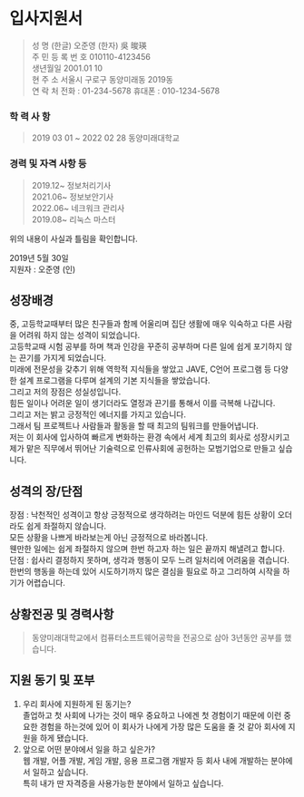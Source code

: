 # 입사지원서
> 성 명 (한글) 오준영 (한자) 吳 晙瑛   
> 주 민 등 록 번 호 010110-4123456   
> 생년월일 2001.01 10  
> 현 주 소 서울시 구로구 동양미래동 2019동   
> 연 락 처 전화 : 01-234-5678 휴대폰 : 010-1234-5678   

### 학 력 사 항 
> 2019 03 01 ~ 2022 02 28 동양미래대학교 

### 경력 및 자격 사항 등
> 2019.12~ 정보처리기사   
> 2021.06~ 정보보안기사   
> 2022.06~ 네크워크 관리사   
> 2019.08~ 리눅스 마스터  
  
위의 내용이 사실과 틀림을 확인합니다.  

2019년 5월 30일  
지원자 : 오준영 (인)  


## 성장배경 
중, 고등학교때부터 많은 친구들과 함께 어울리며 집단 생활에 매우 익숙하고 다른 사람을 어려워 하지 않는 성격이 되었습니다.   
고등학교때 시험 공부를 하며 책과 인강을 꾸준히 공부하며 다른 일에 쉽게 포기하지 않는 끈기를 가지게 되었습니다.   
미래에 전문성을 갖추기 위해 역학적 지식들을 쌓았고 JAVE, C언어 프로그램 등 다양한 설계 프로그램을 다루며 설계의 기본 지식들을 쌓았습니다.   
그리고 저의 장점은 성실성입니다.   
힘든 일이나 어려운 일이 생기더라도 열정과 끈기를 통해서 이를 극복해 나갑니다.   
그리고 저는 밝고 긍정적인 에너지를 가지고 있습니다.   
그래서 팀 프로젝트나 사람들과 활동을 할 때 최고의 팀워크를 만들어냅니다.   
저는 이 회사에 입사하여 빠르게 변화하는 환경 속에서 세계 최고의 회사로 성장시키고 제가 맡은 직무에서 뛰어난 기술력으로 인류사회에 공헌하는 모범기업으로 만들고 싶습니다.   

## 성격의 장/단점 
장점 : 낙천적인 성격이고 항상 긍정적으로 생각하려는 마인드 덕분에 힘든 상황이 오더라도 쉽게 좌절하지 않습니다.   
모든 상황을 나쁘게 바라보는게 아닌 긍정적으로 바라봅니다.   
웬만한 일에는 쉽게 좌절하지 않으며 한번 하고자 하는 일은 끝까지 해낼려고 합니다.  
단점 : 쉽사리 결정하지 못하며, 생각과 행동이 모두 느려 일처리에 어려움을 겪습니다.   
한번의 행동을 하는데 있어 시도하기까지 많은 결심을 필요로 하고 그리하여 시작을 하기가 어렵습니다.  

## 상황전공 및 경력사항   
>동양미래대학교에서 컴퓨터소프트웨어공학을 전공으로 삼아 3년동안 공부를 했습니다.  

## 지원 동기 및 포부  
1. 우리 회사에 지원하게 된 동기는?   
졸업하고 첫 사회에 나가는 것이 매우 중요하고 나에겐 첫 경험이기 때문에 이런 중요한 경험을 하는것에 있어 이 회사가 나에게 가장 많은 도움을 줄 것 같아 회사에 지원을 하게 됐습니다.  
2. 앞으로 어떤 분야에서 일을 하고 싶은가?   
웹 개발, 어플 개발, 게임 개발, 응용 프로그램 개발자 등 회사 내에 개발하는 분야에서 일하고 싶습니다.   
특히 내가 딴 자격증을 사용가능한 분야에서 일하고 싶습니다.  
